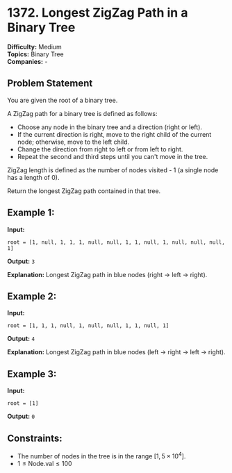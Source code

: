 # 1372. Longest ZigZag Path in a Binary Tree

**Difficulty:** Medium  
**Topics:** Binary Tree  
**Companies:** -

## Problem Statement

You are given the root of a binary tree.

A ZigZag path for a binary tree is defined as follows:

- Choose any node in the binary tree and a direction (right or left).
- If the current direction is right, move to the right child of the current node; otherwise, move to the left child.
- Change the direction from right to left or from left to right.
- Repeat the second and third steps until you can't move in the tree.

ZigZag length is defined as the number of nodes visited - 1 (a single node has a length of 0).

Return the longest ZigZag path contained in that tree.

## Example 1:

**Input:**

```
root = [1, null, 1, 1, 1, null, null, 1, 1, null, 1, null, null, null, 1]
```

**Output:** `3`

**Explanation:** Longest ZigZag path in blue nodes (right -> left -> right).

## Example 2:

**Input:**

```
root = [1, 1, 1, null, 1, null, null, 1, 1, null, 1]
```

**Output:** `4`

**Explanation:** Longest ZigZag path in blue nodes (left -> right -> left -> right).

## Example 3:

**Input:**

```
root = [1]
```

**Output:** `0`

## Constraints:

- The number of nodes in the tree is in the range $[1, 5 \times 10^4]$.
- $1 \leq \text{Node.val} \leq 100$
